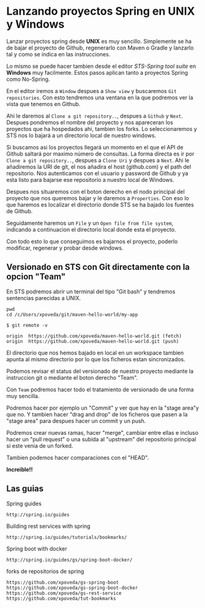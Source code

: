 
Lanzando proyectos Spring en UNIX y Windows
===========================================
Lanzar proyectos spring desde **UNIX** es muy sencillo.
Simplemente se ha de bajar el proyecto de Github, regenerarlo con Maven o Gradle y lanzarlo tal y como se indica en las instrucciones.

Lo mismo se puede hacer tambien desde el editor *STS-Spring tool suite* en **Windows** muy facilmente.
Estos pasos aplican tanto a proyectos Spring como No-Spring.

En el editor iremos a `Window` despues a `Show view` y buscaremos `Git repositories`.
Con esto tendremos una ventana en la que podremos ver la vista que tenemos en Github. 

Ahi le daremos al `Clone a git repository..`, despues a `Github` y `Next`.
Despues pondremos el nombre del proyecto y nos apareceran los proyectos que ha hospedados ahi, tambien los forks.
Lo seleccionaremos y STS nos lo bajará a un directorio local de nuestro windows.

Si buscamos asi los proyectos llegará un momento en el que el API de Github saltará por maximo número de consultas.
La forma directa es ir por `Clone a git repository..`, despues a `Clone Uri` y despues a `Next`.
Ahi le añadiremos la URI de git, el nos añadira el host (github.com) y el path del repositorio.
Nos autenticamos con el usuario y password de Github y ya esta listo para bajarse ese repositorio a nuestro local de Windows.

Despues nos situaremos con el boton derecho en el nodo principal del proyecto que nos queremos bajar y le daremos a `Properties`.
Con eso lo que haremos es localizar el directorio donde STS se ha bajado los fuentes de Github.

Seguidamente haremos un `File` y un `Open file from file system`, indicando a continuacion el directorio local donde esta el proyecto.

Con todo esto lo que conseguimos es bajarnos el proyecto, poderlo modificar, regenerar y probar desde windows.

Versionado en STS con Git directamente con la opcion "Team"
------------------------------------------------------------
En STS podremos abrir un terminal del tipo "Git bash" y tendremos sentencias parecidas a UNIX.

```
pwd
cd /c/Users/xpoveda/git/maven-hello-world/my-app
```

```
$ git remote -v

origin  https://github.com/xpoveda/maven-hello-world.git (fetch)
origin  https://github.com/xpoveda/maven-hello-world.git (push)
```

El directorio que nos hemos bajado en local en un workspace tambien apunta al mismo directorio por lo que 
los ficheros estan sincronizados.

Podemos revisar el status del versionado de nuestro proyecto mediante la instruccion git o mediante el boton derecho "Team".

Con `Team` podremos hacer todo el tratamiento de versionado de una forma muy sencilla.

Podremos hacer por ejemplo un "Commit" y ver que hay en la "stage area"y que no.
Y tambien hacer "drag and drop" de los ficheros que pasen a la "stage area" para despues hacer un commit y un push.

Podremos crear nuevas ramas, hacer "merge", cambiar entre ellas e incluso hacer un "pull request" o una subida al "upstream" del repositorio principal si este venia de un forked.

Tambien podemos hacer comparaciones con el "HEAD".

**Increible!!** 

Las guias
---------
Spring guides
```
http://spring.io/guides
```

Building rest services with spring
```
http://spring.io/guides/tutorials/bookmarks/
```

Spring boot with docker
```
http://spring.io/guides/gs/spring-boot-docker/
```

forks de repositorios de spring
```
https://github.com/xpoveda/gs-spring-boot
https://github.com/xpoveda/gs-spring-boot-docker
https://github.com/xpoveda/gs-rest-service
https://github.com/xpoveda/tut-bookmarks
```




